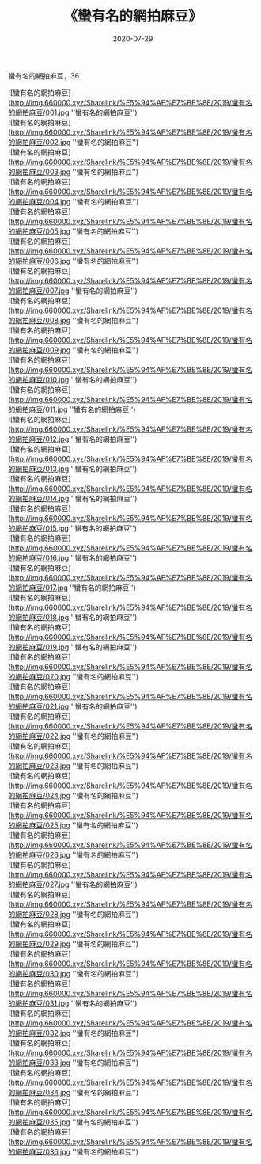 ﻿---
layout: post
title:  《蠻有名的網拍麻豆》
date:   2020-07-29
img: http://img.660000.xyz/Sharelink/%E5%94%AF%E7%BE%8E/2019/蠻有名的網拍麻豆/000.jpg
categories: [美女, 清纯, 唯美]
---

蠻有名的網拍麻豆，36

![蠻有名的網拍麻豆](http://img.660000.xyz/Sharelink/%E5%94%AF%E7%BE%8E/2019/蠻有名的網拍麻豆/001.jpg ''蠻有名的網拍麻豆'') <br>
![蠻有名的網拍麻豆](http://img.660000.xyz/Sharelink/%E5%94%AF%E7%BE%8E/2019/蠻有名的網拍麻豆/002.jpg ''蠻有名的網拍麻豆'') <br>
![蠻有名的網拍麻豆](http://img.660000.xyz/Sharelink/%E5%94%AF%E7%BE%8E/2019/蠻有名的網拍麻豆/003.jpg ''蠻有名的網拍麻豆'') <br>
![蠻有名的網拍麻豆](http://img.660000.xyz/Sharelink/%E5%94%AF%E7%BE%8E/2019/蠻有名的網拍麻豆/004.jpg ''蠻有名的網拍麻豆'') <br>
![蠻有名的網拍麻豆](http://img.660000.xyz/Sharelink/%E5%94%AF%E7%BE%8E/2019/蠻有名的網拍麻豆/005.jpg ''蠻有名的網拍麻豆'') <br>
![蠻有名的網拍麻豆](http://img.660000.xyz/Sharelink/%E5%94%AF%E7%BE%8E/2019/蠻有名的網拍麻豆/006.jpg ''蠻有名的網拍麻豆'') <br>
![蠻有名的網拍麻豆](http://img.660000.xyz/Sharelink/%E5%94%AF%E7%BE%8E/2019/蠻有名的網拍麻豆/007.jpg ''蠻有名的網拍麻豆'') <br>
![蠻有名的網拍麻豆](http://img.660000.xyz/Sharelink/%E5%94%AF%E7%BE%8E/2019/蠻有名的網拍麻豆/008.jpg ''蠻有名的網拍麻豆'') <br>
![蠻有名的網拍麻豆](http://img.660000.xyz/Sharelink/%E5%94%AF%E7%BE%8E/2019/蠻有名的網拍麻豆/009.jpg ''蠻有名的網拍麻豆'') <br>
![蠻有名的網拍麻豆](http://img.660000.xyz/Sharelink/%E5%94%AF%E7%BE%8E/2019/蠻有名的網拍麻豆/010.jpg ''蠻有名的網拍麻豆'') <br>
![蠻有名的網拍麻豆](http://img.660000.xyz/Sharelink/%E5%94%AF%E7%BE%8E/2019/蠻有名的網拍麻豆/011.jpg ''蠻有名的網拍麻豆'') <br>
![蠻有名的網拍麻豆](http://img.660000.xyz/Sharelink/%E5%94%AF%E7%BE%8E/2019/蠻有名的網拍麻豆/012.jpg ''蠻有名的網拍麻豆'') <br>
![蠻有名的網拍麻豆](http://img.660000.xyz/Sharelink/%E5%94%AF%E7%BE%8E/2019/蠻有名的網拍麻豆/013.jpg ''蠻有名的網拍麻豆'') <br>
![蠻有名的網拍麻豆](http://img.660000.xyz/Sharelink/%E5%94%AF%E7%BE%8E/2019/蠻有名的網拍麻豆/014.jpg ''蠻有名的網拍麻豆'') <br>
![蠻有名的網拍麻豆](http://img.660000.xyz/Sharelink/%E5%94%AF%E7%BE%8E/2019/蠻有名的網拍麻豆/015.jpg ''蠻有名的網拍麻豆'') <br>
![蠻有名的網拍麻豆](http://img.660000.xyz/Sharelink/%E5%94%AF%E7%BE%8E/2019/蠻有名的網拍麻豆/016.jpg ''蠻有名的網拍麻豆'') <br>
![蠻有名的網拍麻豆](http://img.660000.xyz/Sharelink/%E5%94%AF%E7%BE%8E/2019/蠻有名的網拍麻豆/017.jpg ''蠻有名的網拍麻豆'') <br>
![蠻有名的網拍麻豆](http://img.660000.xyz/Sharelink/%E5%94%AF%E7%BE%8E/2019/蠻有名的網拍麻豆/018.jpg ''蠻有名的網拍麻豆'') <br>
![蠻有名的網拍麻豆](http://img.660000.xyz/Sharelink/%E5%94%AF%E7%BE%8E/2019/蠻有名的網拍麻豆/019.jpg ''蠻有名的網拍麻豆'') <br>
![蠻有名的網拍麻豆](http://img.660000.xyz/Sharelink/%E5%94%AF%E7%BE%8E/2019/蠻有名的網拍麻豆/020.jpg ''蠻有名的網拍麻豆'') <br>
![蠻有名的網拍麻豆](http://img.660000.xyz/Sharelink/%E5%94%AF%E7%BE%8E/2019/蠻有名的網拍麻豆/021.jpg ''蠻有名的網拍麻豆'') <br>
![蠻有名的網拍麻豆](http://img.660000.xyz/Sharelink/%E5%94%AF%E7%BE%8E/2019/蠻有名的網拍麻豆/022.jpg ''蠻有名的網拍麻豆'') <br>
![蠻有名的網拍麻豆](http://img.660000.xyz/Sharelink/%E5%94%AF%E7%BE%8E/2019/蠻有名的網拍麻豆/023.jpg ''蠻有名的網拍麻豆'') <br>
![蠻有名的網拍麻豆](http://img.660000.xyz/Sharelink/%E5%94%AF%E7%BE%8E/2019/蠻有名的網拍麻豆/024.jpg ''蠻有名的網拍麻豆'') <br>
![蠻有名的網拍麻豆](http://img.660000.xyz/Sharelink/%E5%94%AF%E7%BE%8E/2019/蠻有名的網拍麻豆/025.jpg ''蠻有名的網拍麻豆'') <br>
![蠻有名的網拍麻豆](http://img.660000.xyz/Sharelink/%E5%94%AF%E7%BE%8E/2019/蠻有名的網拍麻豆/026.jpg ''蠻有名的網拍麻豆'') <br>
![蠻有名的網拍麻豆](http://img.660000.xyz/Sharelink/%E5%94%AF%E7%BE%8E/2019/蠻有名的網拍麻豆/027.jpg ''蠻有名的網拍麻豆'') <br>
![蠻有名的網拍麻豆](http://img.660000.xyz/Sharelink/%E5%94%AF%E7%BE%8E/2019/蠻有名的網拍麻豆/028.jpg ''蠻有名的網拍麻豆'') <br>
![蠻有名的網拍麻豆](http://img.660000.xyz/Sharelink/%E5%94%AF%E7%BE%8E/2019/蠻有名的網拍麻豆/029.jpg ''蠻有名的網拍麻豆'') <br>
![蠻有名的網拍麻豆](http://img.660000.xyz/Sharelink/%E5%94%AF%E7%BE%8E/2019/蠻有名的網拍麻豆/030.jpg ''蠻有名的網拍麻豆'') <br>
![蠻有名的網拍麻豆](http://img.660000.xyz/Sharelink/%E5%94%AF%E7%BE%8E/2019/蠻有名的網拍麻豆/031.jpg ''蠻有名的網拍麻豆'') <br>
![蠻有名的網拍麻豆](http://img.660000.xyz/Sharelink/%E5%94%AF%E7%BE%8E/2019/蠻有名的網拍麻豆/032.jpg ''蠻有名的網拍麻豆'') <br>
![蠻有名的網拍麻豆](http://img.660000.xyz/Sharelink/%E5%94%AF%E7%BE%8E/2019/蠻有名的網拍麻豆/033.jpg ''蠻有名的網拍麻豆'') <br>
![蠻有名的網拍麻豆](http://img.660000.xyz/Sharelink/%E5%94%AF%E7%BE%8E/2019/蠻有名的網拍麻豆/034.jpg ''蠻有名的網拍麻豆'') <br>
![蠻有名的網拍麻豆](http://img.660000.xyz/Sharelink/%E5%94%AF%E7%BE%8E/2019/蠻有名的網拍麻豆/035.jpg ''蠻有名的網拍麻豆'') <br>
![蠻有名的網拍麻豆](http://img.660000.xyz/Sharelink/%E5%94%AF%E7%BE%8E/2019/蠻有名的網拍麻豆/036.jpg ''蠻有名的網拍麻豆'') <br>
